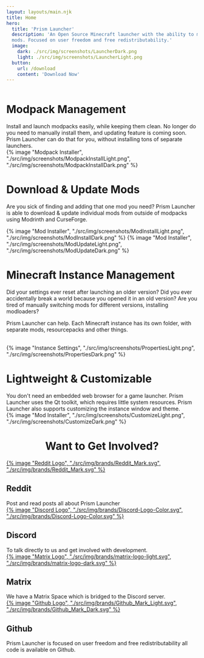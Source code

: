```yaml
---
layout: layouts/main.njk
title: Home
hero:
  title: 'Prism Launcher'
  description: 'An Open Source Minecraft launcher with the ability to manage multiple instances, accounts and
  mods. Focused on user freedom and free redistributability.'
  image:
    dark: ./src/img/screenshots/LauncherDark.png
    light: ./src/img/screenshots/LauncherLight.png
  button:
    url: /download
    content: 'Download Now'
---
```


<div class="content">
  <div class="row row-reverse">
    <div class="column">
      <div>
        <h1>Modpack Management</h1>
        <div class="subtitle">
          Install and launch modpacks easily, while keeping them clean.
          No longer do you need to manually install them, and updating feature is coming soon. Prism Launcher can do that for you, without installing tons of separate launchers.
        </div>
      </div>
    </div>
    <div class="column">
      {% image "Modpack Installer", "./src/img/screenshots/ModpackInstallLight.png", "./src/img/screenshots/ModpackInstallDark.png" %}
    </div>
  </div>

  <div class="row">
    <div class="column">
      <div>
        <h1>Download & Update Mods</h1>
        <div class="subtitle">
          <p>Are you sick of finding and adding that one mod you need? Prism Launcher is able to download & update individual mods from outside of modpacks using Modrinth and CurseForge.
        </div>
      </div>
    </div>
    <div class="column">
      {% image "Mod Installer", "./src/img/screenshots/ModInstallLight.png", "./src/img/screenshots/ModInstallDark.png" %}
      {% image "Mod Installer", "./src/img/screenshots/ModUpdateLight.png", "./src/img/screenshots/ModUpdateDark.png" %}
    </div>
  </div>

  <div class="row row-reverse">
    <div class="column">
      <div>
        <h1>Minecraft Instance Management </h1>
        <div class="subtitle">
          <p>Did your settings ever reset after launching an older version? Did you ever accidentally break a world because you opened it in an old version?
          Are you tired of manually switching mods for different versions, installing modloaders?<p>
          <p>Prism Launcher can help. Each Minecraft instance has its own folder, with separate mods, resourcepacks and other things.</p>
        </div>
        <br>
      </div>
    </div>
    <div class="column">
      {% image "Instance Settings", "./src/img/screenshots/PropertiesLight.png", "./src/img/screenshots/PropertiesDark.png" %}
    </div>
  </div>

  <div class="row">
    <div class="column">
      <div>
        <h1>Lightweight & Customizable</h1>
        <div class="subtitle">
          You don't need an embedded web browser for a game launcher. Prism Launcher uses the Qt toolkit, which requires little system resources. Prism Launcher also supports customizing the instance window and theme.
        </div>
      </div>
    </div>
    <div class="column">
      {% image "Mod Installer", "./src/img/screenshots/CustomizeLight.png", "./src/img/screenshots/CustomizeDark.png" %}
    </div>
  </div>
</div>

<h1 style="text-align: center">Want to Get Involved?</h1>
<div class="row top infobox involded">
			<div class="column">
				<a class="brand-icon" href="https://www.reddit.com/r/PrismLauncher/">
					{% image "Reddit Logo", "./src/img/brands/Reddit_Mark.svg", "./src/img/brands/Reddit_Mark.svg" %}	
				</a>
				<div>
					<h2>Reddit</h2>
					<div class="subicon">
						Post and read posts all about Prism Launcher
					</div>
				</div>
			</div>
			<div class="column">
				<a class="brand-icon" href="https://discord.gg/prismlauncher">
					{% image "Discord Logo", "./src/img/brands/Discord-Logo-Color.svg", "./src/img/brands/Discord-Logo-Color.svg" %}
				</a>
				<div>
					<h2>Discord</h2>
					<div class="subicon">
						To talk directly to us and get involved with development.
					</div>
				</div>
			</div>
			<div class="column">
				<a class="brand-icon" href="https://matrix.to/#/#prismlauncher:matrix.org">
					{% image "Matrix Logo", "./src/img/brands/matrix-logo-light.svg", "./src/img/brands/matrix-logo-dark.svg" %}
				</a>
				<div>
					<h2>Matrix</h2>
					<div class="subicon">
						We have a Matrix Space which is bridged to the Discord server.
					</div>
				</div>
			</div>
			<div class="column">
				<a class="brand-icon" href="https://github.com/prismlauncher/PrismLauncher/">
					{% image "Github Logo", "./src/img/brands/Github_Mark_Light.svg", "./src/img/brands/Github_Mark_Dark.svg" %}
				</a>
				<div>
					<h2>Github</h2>
					<div class="subicon">
						Prism Launcher is focused on user freedom and free redistributability all code is available on Github.
					</div>
				</div>
			</div>
		</div>
</div>
